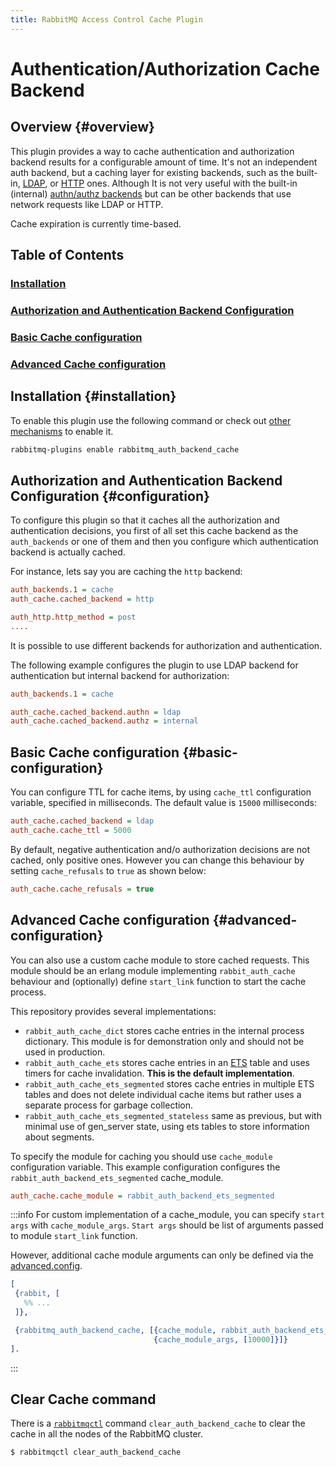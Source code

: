 ```yaml
---
title: RabbitMQ Access Control Cache Plugin
---
```

<!--
Copyright (c) 2007-2025 Broadcom. All Rights Reserved. The term "Broadcom" refers to Broadcom Inc. and/or its subsidiaries.

All rights reserved. This program and the accompanying materials
are made available under the terms of the under the Apache License,
Version 2.0 (the "License”); you may not use this file except in compliance
with the License. You may obtain a copy of the License at

https://www.apache.org/licenses/LICENSE-2.0

Unless required by applicable law or agreed to in writing, software
distributed under the License is distributed on an "AS IS" BASIS,
WITHOUT WARRANTIES OR CONDITIONS OF ANY KIND, either express or implied.
See the License for the specific language governing permissions and
limitations under the License.
-->

# Authentication/Authorization Cache Backend

## Overview {#overview}

This plugin provides a way to cache authentication and authorization backend 
results for a configurable amount of time. It's not an independent auth backend,
but a caching layer for existing backends, such as the built-in, [LDAP](./ldap),
or [HTTP](https://github.com/rabbitmq/rabbitmq-server/tree/main/deps/rabbitmq_auth_backend_http) ones.
Although It is not very useful with the 
built-in (internal) [authn/authz backends](./access-control) but can be other 
backends that use network requests like LDAP or HTTP.

Cache expiration is currently time-based. 

## Table of Contents

### [Installation](#installation)
### [Authorization and Authentication Backend Configuration](#configuration)
### [Basic Cache configuration](#basic-configuration)
### [Advanced Cache configuration](#advanced-configuration)

## Installation {#installation}

To enable this plugin use the following command or check out [other mechanisms](./plugins)
to enable it. 

```bash
rabbitmq-plugins enable rabbitmq_auth_backend_cache
```

## Authorization and Authentication Backend Configuration {#configuration}

To configure this plugin so that it caches all the authorization and authentication
decisions, you first of all set this cache backend as the `auth_backends` or one
of them and then you configure which authentication backend is actually cached.

For instance, lets say you are caching the `http` backend:

```ini
auth_backends.1 = cache
auth_cache.cached_backend = http

auth_http.http_method = post
....
```

It is possible to use different backends for authorization and authentication.

The following example configures the plugin to use LDAP backend for 
authentication but internal backend for authorization:

```ini 
auth_backends.1 = cache

auth_cache.cached_backend.authn = ldap
auth_cache.cached_backend.authz = internal
```

## Basic Cache configuration {#basic-configuration}

You can configure TTL for cache items, by using `cache_ttl` configuration variable, 
specified in milliseconds. The default value is `15000` milliseconds:

```ini 
auth_cache.cached_backend = ldap
auth_cache.cache_ttl = 5000
```

By default, negative authentication and/o authorization decisions are not cached, 
only positive ones. However you can change this behaviour by setting `cache_refusals` to `true` 
as shown below: 

```ini
auth_cache.cache_refusals = true
```

## Advanced Cache configuration {#advanced-configuration}

You can also use a custom cache module to store cached requests. This module 
should be an erlang module implementing `rabbit_auth_cache` behaviour and 
(optionally) define `start_link` function to start the cache process.

This repository provides several implementations:

* `rabbit_auth_cache_dict` stores cache entries in the internal process dictionary. 
This module is for demonstration only and should not be used in production.
* `rabbit_auth_cache_ets` stores cache entries in an [ETS](https://learnyousomeerlang.com/ets) 
table and uses timers for cache invalidation. **This is the default implementation**.
* `rabbit_auth_cache_ets_segmented` stores cache entries in multiple ETS tables 
and does not delete individual cache items but rather uses a separate process for garbage collection.
* `rabbit_auth_cache_ets_segmented_stateless` same as previous, but with minimal
 use of gen_server state, using ets tables to store information about segments.

To specify the module for caching you should use `cache_module` configuration variable. 
This example configuration configures the `rabbit_auth_backend_ets_segmented` 
cache_module.

```ini 
auth_cache.cache_module = rabbit_auth_backend_ets_segmented
```

:::info
For custom implementation of a cache_module, you can specify `start args` 
with `cache_module_args`. `Start args` should be list of arguments passed to 
module `start_link` function.

However, additional cache module arguments can only be defined via the 
[advanced.config](./configure#advanced-config-file).

```erlang 
[
 {rabbit, [
   %% ...
 ]},

 {rabbitmq_auth_backend_cache, [{cache_module, rabbit_auth_backend_ets_segmented},
                                {cache_module_args, [10000]}]}
].
```
:::


## Clear Cache command 

There is a [`rabbitmqctl`](./man/rabbitmqctl.8) command `clear_auth_backend_cache`
to clear the cache in all the nodes of the RabbitMQ cluster. 

```bash 
$ rabbitmqctl clear_auth_backend_cache
```
